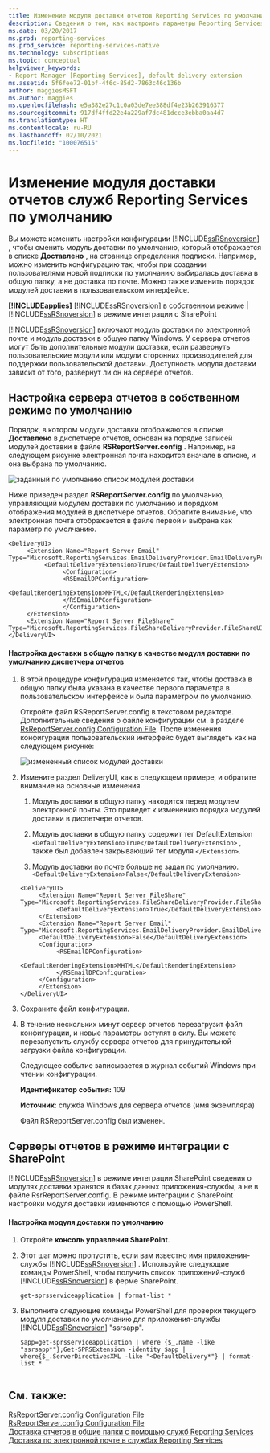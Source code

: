 ```yaml
---
title: Изменение модуля доставки отчетов Reporting Services по умолчанию | Документы Майкрософт
description: Сведения о том, как настроить параметры Reporting Services для переупорядочения модулей доставки, указанных в списке "Доставлено", и для задания модуля доставки по умолчанию.
ms.date: 03/20/2017
ms.prod: reporting-services
ms.prod_service: reporting-services-native
ms.technology: subscriptions
ms.topic: conceptual
helpviewer_keywords:
- Report Manager [Reporting Services], default delivery extension
ms.assetid: 5f6fee72-01bf-4f6c-85d2-7863c46c136b
author: maggiesMSFT
ms.author: maggies
ms.openlocfilehash: e5a382e27c1c0a03de7ee388df4e23b263916377
ms.sourcegitcommit: 917df4ffd22e4a229af7dc481dcce3ebba0aa4d7
ms.translationtype: HT
ms.contentlocale: ru-RU
ms.lasthandoff: 02/10/2021
ms.locfileid: "100076515"
---
```

# <a name="change-the-default-reporting-services-delivery-extension"></a>Изменение модуля доставки отчетов служб Reporting Services по умолчанию
  Вы можете изменить настройки конфигурации [!INCLUDE[ssRSnoversion](../../includes/ssrsnoversion-md.md)] , чтобы сменить модуль доставки по умолчанию, который отображается в списке **Доставлено** , на странице определения подписки. Например, можно изменить конфигурацию так, чтобы при создании пользователями новой подписки по умолчанию выбиралась доставка в общую папку, а не доставка по почте. Можно также изменить порядок модулей доставки в пользовательском интерфейсе.  
  
 **[!INCLUDE[applies](../../includes/applies-md.md)]** [!INCLUDE[ssRSnoversion](../../includes/ssrsnoversion-md.md)] в собственном режиме | [!INCLUDE[ssRSnoversion](../../includes/ssrsnoversion-md.md)] в режиме интеграции с SharePoint  
  
 [!INCLUDE[ssRSnoversion](../../includes/ssrsnoversion-md.md)] включают модуль доставки по электронной почте и модуль доставки в общую папку Windows. У сервера отчетов могут быть дополнительные модули доставки, если развернуть пользовательские модули или модули сторонних производителей для поддержки пользовательской доставки. Доступность модуля доставки зависит от того, развернут ли он на сервере отчетов.  
  
## <a name="default-native-mode-report-server-configuration"></a>Настройка сервера отчетов в собственном режиме по умолчанию  
 Порядок, в котором модули доставки отображаются в списке **Доставлено** в диспетчере отчетов, основан на порядке записей модулей доставки в файле **RSReportServer.config** . Например, на следующем рисунке электронная почта находится вначале в списке, и она выбрана по умолчанию.  
  
 ![заданный по умолчанию список модулей доставки](../../reporting-services/subscriptions/media/ssrs-default-delivery.png "заданный по умолчанию список модулей доставки")  
  
 Ниже приведен раздел **RSReportServer.config** по умолчанию, управляющий модулем доставки по умолчанию и порядком отображения модулей в диспетчере отчетов. Обратите внимание, что электронная почта отображается в файле первой и выбрана как параметр по умолчанию.  
  
```  
<DeliveryUI>  
     <Extension Name="Report Server Email" Type="Microsoft.ReportingServices.EmailDeliveryProvider.EmailDeliveryProviderControl,ReportingServicesEmailDeliveryProvider">  
          <DefaultDeliveryExtension>True</DefaultDeliveryExtension>  
               <Configuration>  
               <RSEmailDPConfiguration>  
                    <DefaultRenderingExtension>MHTML</DefaultRenderingExtension>  
               </RSEmailDPConfiguration>  
               </Configuration>  
     </Extension>  
     <Extension Name="Report Server FileShare" Type="Microsoft.ReportingServices.FileShareDeliveryProvider.FileShareUIControl,ReportingServicesFileShareDeliveryProvider"/>  
</DeliveryUI>  
```  
  
#### <a name="configure-file-share-delivery-as-the-default-delivery-extension-in-report-manager"></a>Настройка доставки в общую папку в качестве модуля доставки по умолчанию диспетчера отчетов  
  
1.  В этой процедуре конфигурация изменяется так, чтобы доставка в общую папку была указана в качестве первого параметра в пользовательском интерфейсе и была параметром по умолчанию.  
  
     Откройте файл RSReportServer.config в текстовом редакторе. Дополнительные сведения о файле конфигурации см. в разделе [RsReportServer.config Configuration File](../../reporting-services/report-server/rsreportserver-config-configuration-file.md). После изменения конфигурации пользовательский интерфейс будет выглядеть как на следующем рисунке:  
  
     ![измененный список модулей доставки](../../reporting-services/subscriptions/media/ssrs-modified-delivery.png "измененный список модулей доставки")  
  
2.  Измените раздел DeliveryUI, как в следующем примере, и обратите внимание на основные изменения.  
  
    1.  Модуль доставки в общую папку находится перед модулем электронной почты. Это приведет к изменению порядка модулей доставки в диспетчере отчетов.  
  
    2.  Модуль доставки в общую папку содержит тег DefaultExtension `<DefaultDeliveryExtension>True</DefaultDeliveryExtension>` , также был добавлен закрывающий тег модуля `</Extension>`.  
  
    3.  Модуль доставки по почте больше не задан по умолчанию. `<DefaultDeliveryExtension>False</DefaultDeliveryExtension>`  
  
    ```  
    <DeliveryUI>  
         <Extension Name="Report Server FileShare" Type="Microsoft.ReportingServices.FileShareDeliveryProvider.FileShareUIControl,ReportingServicesFileShareDeliveryProvider">  
              <DefaultDeliveryExtension>True</DefaultDeliveryExtension>  
         </Extension>  
         <Extension Name="Report Server Email" Type="Microsoft.ReportingServices.EmailDeliveryProvider.EmailDeliveryProviderControl,ReportingServicesEmailDeliveryProvider">  
         <DefaultDeliveryExtension>False</DefaultDeliveryExtension>  
         <Configuration>  
              <RSEmailDPConfiguration>  
                   <DefaultRenderingExtension>MHTML</DefaultRenderingExtension>  
              </RSEmailDPConfiguration>  
         </Configuration>  
         </Extension>  
    </DeliveryUI>  
    ```  
  
3.  Сохраните файл конфигурации.  
  
4.  В течение нескольких минут сервер отчетов перезагрузит файл конфигурации, и новые параметры вступят в силу. Вы можете перезапустить службу сервера отчетов для принудительной загрузки файла конфигурации.  
  
     Следующее событие записывается в журнал событий Windows при чтении конфигурации.  
  
     **Идентификатор события:** 109  
  
     **Источник**: служба Windows для сервера отчетов (имя экземпляра)  
  
     Файл RSReportServer.config был изменен.  
  
## <a name="sharepoint-mode-report-servers"></a>Серверы отчетов в режиме интеграции с SharePoint  
 [!INCLUDE[ssRSnoversion](../../includes/ssrsnoversion-md.md)] в режиме интеграции SharePoint сведения о модулях доставки хранятся в базах данных приложения-службы, а не в файле RsrReportServer.config. В режиме интеграции с SharePoint настройки модуля доставки изменяются с помощью PowerShell.  
  
#### <a name="configure-the-default-delivery-extension"></a>Настройка модуля доставки по умолчанию  
  
1.  Откройте **консоль управления SharePoint**.  
  
2.  Этот шаг можно пропустить, если вам известно имя приложения-службы [!INCLUDE[ssRSnoversion](../../includes/ssrsnoversion-md.md)] . Используйте следующие команды PowerShell, чтобы получить список приложений-служб [!INCLUDE[ssRSnoversion](../../includes/ssrsnoversion-md.md)] в ферме SharePoint.  
  
    ```  
    get-sprsserviceapplication | format-list *  
    ```  
  
3.  Выполните следующие команды PowerShell для проверки текущего модуля доставки по умолчанию для приложения-службы [!INCLUDE[ssRSnoversion](../../includes/ssrsnoversion-md.md)] "ssrsapp".  
  
    ```  
    $app=get-sprsserviceapplication | where {$_.name -like "ssrsapp*"};Get-SPRSExtension -identity $app | where{$_.ServerDirectivesXML -like "<DefaultDelivery*"} | format-list *  
  
    ```
  
## <a name="see-also"></a>См. также:  
 [RsReportServer.config Configuration File](../../reporting-services/report-server/rsreportserver-config-configuration-file.md)   
 [RsReportServer.config Configuration File](../../reporting-services/report-server/rsreportserver-config-configuration-file.md)   
 [Доставка отчетов в общие папки с помощью служб Reporting Services](../../reporting-services/subscriptions/file-share-delivery-in-reporting-services.md)   
 [Доставка по электронной почте в службах Reporting Services](../../reporting-services/subscriptions/e-mail-delivery-in-reporting-services.md)   

